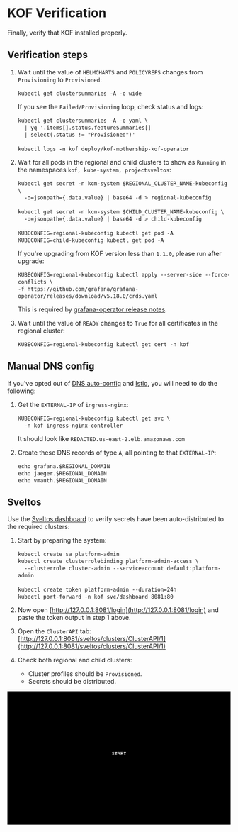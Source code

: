 # KOF Verification

Finally, verify that KOF installed properly.

## Verification steps

1. Wait until the value of `HELMCHARTS` and `POLICYREFS`
    changes from `Provisioning` to `Provisioned`:
    ```shell
    kubectl get clustersummaries -A -o wide
    ```
    If you see the `Failed/Provisioning` loop, check status and logs:
    ```shell
    kubectl get clustersummaries -A -o yaml \
      | yq '.items[].status.featureSummaries[]
      | select(.status != "Provisioned")'

    kubectl logs -n kof deploy/kof-mothership-kof-operator
    ```

2. Wait for all pods in the regional and child clusters to show as `Running`
    in the namespaces `kof, kube-system, projectsveltos`:
    ```shell
    kubectl get secret -n kcm-system $REGIONAL_CLUSTER_NAME-kubeconfig \
      -o=jsonpath={.data.value} | base64 -d > regional-kubeconfig

    kubectl get secret -n kcm-system $CHILD_CLUSTER_NAME-kubeconfig \
      -o=jsonpath={.data.value} | base64 -d > child-kubeconfig

    KUBECONFIG=regional-kubeconfig kubectl get pod -A
    KUBECONFIG=child-kubeconfig kubectl get pod -A
    ```

    If you're upgrading from KOF version less than `1.1.0`, please run after upgrade:
    ```shell
    KUBECONFIG=regional-kubeconfig kubectl apply --server-side --force-conflicts \
    -f https://github.com/grafana/grafana-operator/releases/download/v5.18.0/crds.yaml
    ```
    This is required by [grafana-operator release notes](https://github.com/grafana/grafana-operator/releases/tag/v5.18.0).

3. Wait until the value of `READY` changes to `True`
    for all certificates in the regional cluster:
    ```shell
    KUBECONFIG=regional-kubeconfig kubectl get cert -n kof
    ```

## Manual DNS config

If you've opted out of [DNS auto-config](./kof-install.md#dns-auto-config)
and [Istio](./kof-install.md#istio), you will need to do the following:

1. Get the `EXTERNAL-IP` of `ingress-nginx`:
    ```shell
    KUBECONFIG=regional-kubeconfig kubectl get svc \
      -n kof ingress-nginx-controller
    ```
    It should look like `REDACTED.us-east-2.elb.amazonaws.com`

2. Create these DNS records of type `A`, all pointing to that `EXTERNAL-IP`:
    ```shell
    echo grafana.$REGIONAL_DOMAIN
    echo jaeger.$REGIONAL_DOMAIN
    echo vmauth.$REGIONAL_DOMAIN
    ```

## Sveltos

Use the [Sveltos dashboard](https://projectsveltos.github.io/sveltos/getting_started/install/dashboard/#platform-administrator-example)
to verify secrets have been auto-distributed to the required clusters:

1. Start by preparing the system:

    ```shell
    kubectl create sa platform-admin
    kubectl create clusterrolebinding platform-admin-access \
      --clusterrole cluster-admin --serviceaccount default:platform-admin

    kubectl create token platform-admin --duration=24h
    kubectl port-forward -n kof svc/dashboard 8081:80
    ```

2. Now open [http://127.0.0.1:8081/login](http://127.0.0.1:8081/login) and paste the token output in step 1 above.
3. Open the `ClusterAPI` tab: [http://127.0.0.1:8081/sveltos/clusters/ClusterAPI/1](http://127.0.0.1:8081/sveltos/clusters/ClusterAPI/1)
4. Check both regional and child clusters:
    * Cluster profiles should be `Provisioned`.
    * Secrets should be distributed.

![sveltos-demo](../../assets/kof/sveltos-2025-02-13.gif)

